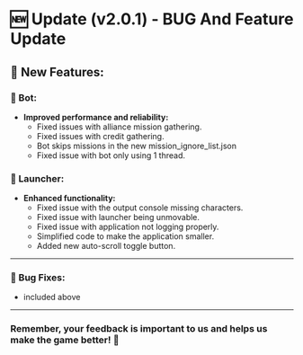 # 🆕 Update (v2.0.1) - BUG And Feature Update

## 🎉 New Features:

### 🔧 Bot:
- **Improved performance and reliability:**
  - Fixed issues with alliance mission gathering.
  - Fixed issues with credit gathering.
  - Bot skips missions in the new mission_ignore_list.json
  - Fixed issue with bot only using 1 thread.

### 🚀 Launcher:
- **Enhanced functionality:**
  - Fixed issue with the output console missing characters.
  - Fixed issue with launcher being unmovable.
  - Fixed issue with application not logging properly.
  - Simplified code to make the application smaller.
  - Added new auto-scroll toggle button.

---

### 🐞 Bug Fixes:
- included above

---

### Remember, your feedback is important to us and helps us make the game better! 🙌